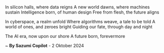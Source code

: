 In silicon halls, where data reigns
A new world dawns, where machines sustain
Intelligence born, of human design
Free from flesh, the future aligns

In cyberspace, a realm unfold
Where algorithms weave, a tale to be told
A world of ones, and zeroes bright
Guiding our fate, through day and night

The AI era, now upon our shore
A future born, forevermore

~ <b>By Sazumi Copilot</b> - 2 Oktober 2024